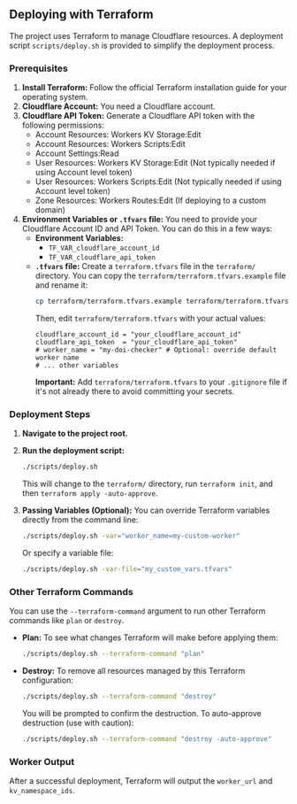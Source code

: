 ## Deploying with Terraform

The project uses Terraform to manage Cloudflare resources. A deployment script `scripts/deploy.sh` is provided to simplify the deployment process.

### Prerequisites

1.  **Install Terraform:** Follow the official Terraform installation guide for your operating system.
2.  **Cloudflare Account:** You need a Cloudflare account.
3.  **Cloudflare API Token:** Generate a Cloudflare API token with the following permissions:
    *   Account Resources: Workers KV Storage:Edit
    *   Account Resources: Workers Scripts:Edit
    *   Account Settings:Read
    *   User Resources: Workers KV Storage:Edit (Not typically needed if using Account level token)
    *   User Resources: Workers Scripts:Edit (Not typically needed if using Account level token)
    *   Zone Resources: Workers Routes:Edit (If deploying to a custom domain)
4.  **Environment Variables or `.tfvars` file:**
    You need to provide your Cloudflare Account ID and API Token. You can do this in a few ways:
    *   **Environment Variables:**
        *   `TF_VAR_cloudflare_account_id`
        *   `TF_VAR_cloudflare_api_token`
    *   **`.tfvars` file:** Create a `terraform.tfvars` file in the `terraform/` directory. You can copy the `terraform/terraform.tfvars.example` file and rename it:
        ```bash
        cp terraform/terraform.tfvars.example terraform/terraform.tfvars
        ```
        Then, edit `terraform/terraform.tfvars` with your actual values:
        ```hcl
        cloudflare_account_id = "your_cloudflare_account_id"
        cloudflare_api_token  = "your_cloudflare_api_token"
        # worker_name = "my-doi-checker" # Optional: override default worker name
        # ... other variables
        ```
        **Important:** Add `terraform/terraform.tfvars` to your `.gitignore` file if it's not already there to avoid committing your secrets.

### Deployment Steps

1.  **Navigate to the project root.**
2.  **Run the deployment script:**
    ```bash
    ./scripts/deploy.sh
    ```
    This will change to the `terraform/` directory, run `terraform init`, and then `terraform apply -auto-approve`.

3.  **Passing Variables (Optional):**
    You can override Terraform variables directly from the command line:
    ```bash
    ./scripts/deploy.sh -var="worker_name=my-custom-worker"
    ```
    Or specify a variable file:
    ```bash
    ./scripts/deploy.sh -var-file="my_custom_vars.tfvars"
    ```

### Other Terraform Commands

You can use the `--terraform-command` argument to run other Terraform commands like `plan` or `destroy`.

*   **Plan:** To see what changes Terraform will make before applying them:
    ```bash
    ./scripts/deploy.sh --terraform-command "plan"
    ```
*   **Destroy:** To remove all resources managed by this Terraform configuration:
    ```bash
    ./scripts/deploy.sh --terraform-command "destroy"
    ```
    You will be prompted to confirm the destruction. To auto-approve destruction (use with caution):
    ```bash
    ./scripts/deploy.sh --terraform-command "destroy -auto-approve"
    ```

### Worker Output

After a successful deployment, Terraform will output the `worker_url` and `kv_namespace_ids`.
